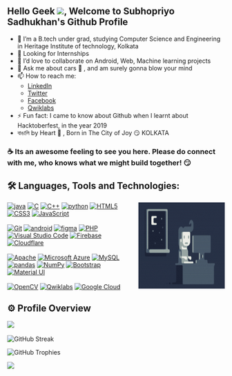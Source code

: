 ## Hello Geek <img src="https://raw.githubusercontent.com/MartinHeinz/MartinHeinz/master/wave.gif" width="30px">, Welcome to Subhopriyo Sadhukhan's Github Profile 

- 🔭 I’m a B.tech under grad, studying Computer Science and Engineering in Heritage Institute of technology, Kolkata
- 🌱 Looking for Internships
- 👯 I’d love to collaborate on Android, Web, Machine learning projects
- 💬 Ask me about cars 🚗 , and am surely gonna blow your mind
- 📫 How to reach me:
  -   [LinkedIn](https://www.linkedin.com/in/subhopriyo-sadhukhan-77b150193/)
  -   [Twitter](https://twitter.com/random_cs_guy)
  -   [Facebook](https://www.facebook.com/subhopriyo.sadhukhan/)
  -   [Qwiklabs](https://www.qwiklabs.com/public_profiles/c5b82374-7f06-4a35-96bf-c05f609907f0)
- ⚡ Fun fact: I came to know about Github when I learnt about Hacktoberfest, in the year 2019
- বাঙালি by Heart 💓 , Born in The City of Joy 😏 KOLKATA 


### :coffee: Its an awesome feeling to see you here. Please do connect with me, who knows what we might build together! :smirk:

## 🛠 Languages, Tools and Technologies:
 
 <img alt="Night Coding" src="https://raw.githubusercontent.com/AVS1508/AVS1508/master/assets/Night-Coding.gif" width="200px" height="200px" align="right"/>
 
 <a href="https://www.java.com/en/" title="java"><img margin="10px" src="https://github.com/get-icon/geticon/raw/master/icons/java.svg" alt="java" width="50px" height="50px"></a>
 <a href="https://en.wikipedia.org/wiki/C_(programming_language)" title="C"><img margin="10px" src="https://github.com/get-icon/geticon/raw/master/icons/c.svg" alt="C" width="50px"  height="50px"></a>
 <a href="https://isocpp.org/" title="C++"><img margin="10px" src="https://github.com/get-icon/geticon/raw/master/icons/c-plusplus.svg" alt="C++" width="50px" height="50px"></a>
 <a href="https://python.org/" title="python"><img margin="10px" src="https://github.com/get-icon/geticon/raw/master/icons/python.svg" alt="python" width="50px" height="50px"></a>
 <a href="https://www.w3.org/TR/html5/" title="HTML5"><img margin="10px" src="https://github.com/get-icon/geticon/raw/master/icons/html-5.svg" alt="HTML5" width="50px" height="50px"></a>
 <a href="https://www.w3.org/TR/CSS/" title="CSS3"><img margin="10px" src="https://github.com/get-icon/geticon/raw/master/icons/css-3.svg" alt="CSS3" width="50px" height="50px"></a>
 <a href="https://developer.mozilla.org/en-US/docs/Web/JavaScript" title="JavaScript"><img margin="10px" src="https://github.com/get-icon/geticon/raw/master/icons/javascript.svg"  alt="JavaScript" width="50px" height="50px"></a><br><br>
 <a href="https://git-scm.com/" title="Git"><img margin="10px" src="https://github.com/get-icon/geticon/raw/master/icons/git-icon.svg" alt="Git" width="50px" height="50px"></a>
 <a href="https://www.android.com/intl/en_in/" title="android"><img margin="10px" src="https://github.com/get-icon/geticon/raw/master/icons/android.svg" alt="android" width="50px" height="50px"></a>
 <a href="https://www.figma.com/" title="figma"><img margin="10px" src="https://github.com/get-icon/geticon/raw/master/icons/figma.svg" alt="figma" width="50px" height="50px"></a>
 <a href="https://php.net/" title="PHP"><img margin="10px" src="https://github.com/get-icon/geticon/raw/master/icons/php.svg" alt="PHP" width="50px" height="50px"></a>
 <a href="https://code.visualstudio.com/" title="Visual Studio Code"><img margin="10px" src="https://github.com/get-icon/geticon/raw/master/icons/visual-studio-code.svg" alt="Visual Studio Code" width="50px" height="50px"></a>
 <a href="https://www.firebase.com/" title="Firebase"><img margin="10px" src="https://github.com/get-icon/geticon/raw/master/icons/firebase.svg" alt="Firebase" width="50px" height="50px"></a>
 <a href="https://www.cloudflare.com/" title="Cloudflare"><img margin="10px" src="https://github.com/get-icon/geticon/raw/master/icons/cloudflare.svg" alt="Cloudflare" width="50px" height="50px"></a><br><br>
 <a href="https://www.apache.org/" title="Apache"><img margin="10px" src="https://github.com/get-icon/geticon/raw/master/icons/apache.svg" alt="Apache" width="50px" height="50px"></a>
 <a href="https://azure.microsoft.com/" title="Microsoft Azure"><img margin="10px" src="https://github.com/get-icon/geticon/raw/master/icons/azure-icon.svg" alt="Microsoft Azure" width="50px" height="50px"></a>
 <a href="https://dev.mysql.com/" title="MySQL"><img margin="10px" src="https://github.com/get-icon/geticon/raw/master/icons/mysql.svg" alt="MySQL" width="50px" height="50px"></a>
 <a href="https://pandas.pydata.org/" title="pandas"><img margin="10px" src="https://github.com/get-icon/geticon/raw/master/icons/pandas-icon.svg" alt="pandas" width="50px" height="50px"></a>
<a href="https://numpy.org/" title="NumPy"><img margin="10px" src="https://github.com/get-icon/geticon/raw/master/icons/numpy-icon.svg" alt="NumPy" width="50px" height="50px"></a>
<a href="https://getbootstrap.com/" title="Bootstrap"><img margin="10px" src="https://github.com/get-icon/geticon/raw/master/icons/bootstrap.svg" alt="Bootstrap" width="50px" height="50px"></a>
<a href="https://material-ui.com/" title="Material UI"><img margin="10px" src="https://github.com/get-icon/geticon/raw/master/icons/material-ui.svg" alt="Material UI" width="50px" height="50px"></a><br><br>
<a href="https://opencv.org/" title="OpenCV"><img margin="10px" src="https://opencv.org/wp-content/uploads/2020/07/cropped-OpenCV_logo_white_600x.png" alt="OpenCV" width="50px" height="50px"></a>
<a href="https://www.qwiklabs.com/" title="Qwiklabs"><img margin="10px" src="https://pbs.twimg.com/profile_images/788414949345390592/U2et31mZ_400x400.jpg" alt="Qwiklabs" width="50px" height="50px"></a>
<a href="https://cloud.google.com/" title="Google Cloud"><img margin="10px" src="https://library.kissclipart.com/20181208/the/kissclipart-google-cloud-storage-clipart-google-cloud-platform-196ffd87fde25da8.jpg" alt="Google Cloud" width="50px" height="50px"></a>


 

## ⚙️ Profile Overview
<img src='https://github-readme-stats.vercel.app/api?username=techdevsubhopriyo&&show_icons=true&title_color=00fa00&text_color=43B0F1&bg_color=061E47&icon_color=FEDE00'>

![GitHub Streak](https://github-readme-streak-stats.herokuapp.com/?user=TechDevSubhopriyo&border=FEDE00&ring=FEDE00&background=061E47&currStreakNum=FF4500&sideNums=00fa00&sideLabels=8BCD50&dates=43B0F1&date_format=d%20F[,%20Y])

<img alt="GitHub Trophies" src="https://github-profile-trophy.vercel.app/?username=TechDevSubhopriyo&theme=algolia" width="80%"/>

![](https://komarev.com/ghpvc/?username=TechDevSubhopriyo)
